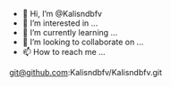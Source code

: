 - 👋 Hi, I’m @Kalisndbfv
- 👀 I’m interested in ...
- 🌱 I’m currently learning ...
- 💞️ I’m looking to collaborate on ...
- 📫 How to reach me ...

<!---
Kalisndbfv/Kalisndbfv is a ✨ special ✨ repository because its `README.md` (this file) appears on your GitHub profile.
You can click the Preview link to take a look at your changes.
--->
git@github.com:Kalisndbfv/Kalisndbfv.git
